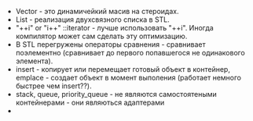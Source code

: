 * Vector - это динамичейкий масив на стероидах.
* List - реализация двухсвязного списка в STL.
* "++i" or "i++" ::iterator - лучше использовать "++i". Иногда компилятор может сам сделать эту оптимизацию.
* В STL перегружены операторы сравнения - сравнивает поэлементно (сравнивает до первого попавшегося не одинакового элемента).
* insert - копирует или перемещает готовый объект в контейнер, emplace - создает объект в момент выполения (работает немного быстрее чем insert??).
* stack, queue, priority_queue - не являются самостоятеными контейнерами - они являються адаптерами
* 
